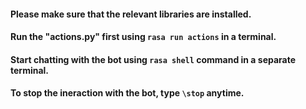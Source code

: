 #### Please make sure that the relevant libraries are installed.
#### Run the "actions.py" first using ```rasa run actions``` in a terminal.
#### Start chatting with the bot using ```rasa shell``` command in a separate terminal.
#### To stop the ineraction with the bot, type ```\stop``` anytime.
